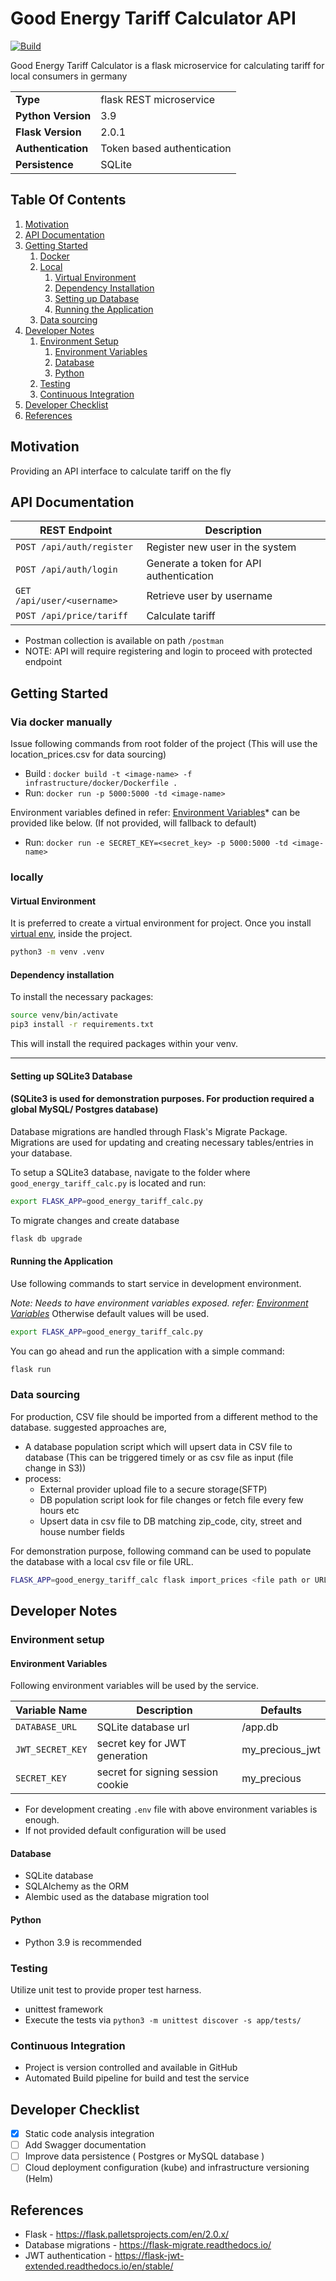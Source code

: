 # Good Energy Tariff Calculator API 

[![Build](https://github.com/Thulana/GoodEnergyTariffCalculator/actions/workflows/build.yml/badge.svg?branch=main)](https://github.com/Thulana/GoodEnergyTariffCalculator/actions/workflows/build.yml)

Good Energy Tariff Calculator is a flask microservice for calculating tariff for local consumers in germany

| 	                           | 	                              |
|-----------------------------|--------------------------------|
| **Type**                	   | flask REST microservice 	      |
| **Python Version**          | 3.9                          	 |
| **Flask Version**         	 | 2.0.1               	          |
| **Authentication**          | Token based authentication     |
| **Persistence**             | SQLite                         |

## Table Of Contents

1. [Motivation](#motivation)
2. [API Documentation](#api-documentation)
3. [Getting Started](#getting-started)
   1. [Docker](#via-docker-manually)
   2. [Local](#locally)
      1. [Virtual Environment](#virtual-environment)
      2. [Dependency Installation](#dependency-installation)
      3. [Setting up Database](#setting-up-sqlite3-database)
      4. [Running the Application](#running-the-application)
   3. [Data sourcing](#data-sourcing)
4. [Developer Notes](#developer-notes)
    1. [Environment Setup](#environment-setup)
       1. [Environment Variables](#environment-variables)
       2. [Database](#database)
       3. [Python](#python)
    2. [Testing](#testing)
    3. [Continuous Integration](#continuous-integration)
5. [Developer Checklist](#developer-checklist)
8. [References](#references)

## Motivation

Providing an API interface to calculate tariff on the fly

## API Documentation
| REST Endpoint        	              | Description                  	         |
|-------------------------------------|----------------------------------------|
| `POST /api/auth/register`        	  | Register new user in the system        | 
| `POST /api/auth/login`        	     | Generate a token for API authentication | 
| `GET /api/user/<username>`        	 | Retrieve user by username              | 
| `POST /api/price/tariff`        	   | Calculate tariff                       |

* Postman collection is available on path `/postman`
* NOTE: API will require registering and login to proceed with protected endpoint

## Getting Started

### Via docker manually

Issue following commands from root folder of the project
(This will use the location_prices.csv for data sourcing)

* Build : `docker build -t <image-name> -f infrastructure/docker/Dockerfile .`
* Run: `docker run -p 5000:5000 -td <image-name>`

Environment variables defined in refer: [Environment Variables](#environment-variables)* can be provided like below. (If not provided, will fallback to default)

* Run: `docker run -e SECRET_KEY=<secret_key> -p 5000:5000 -td <image-name>`

### locally

#### Virtual Environment

It is preferred to create a virtual environment for project. Once you install [virtual env](https://virtualenv.pypa.io/en/stable/installation/), inside the 
project.

```bash
python3 -m venv .venv
```

#### Dependency installation

To install the necessary packages:

```bash
source venv/bin/activate
pip3 install -r requirements.txt
```

This will install the required packages within your venv.

---

#### Setting up SQLite3 Database
#### (SQLite3 is used for demonstration purposes. For production required a global MySQL/ Postgres database)

Database migrations are handled through Flask's Migrate Package. Migrations are used for updating and creating necessary tables/entries in your database.

To setup a SQLite3 database, navigate to the folder where `good_energy_tariff_calc.py` is located and run:

```bash
export FLASK_APP=good_energy_tariff_calc.py
```

To migrate changes and create database

```bash
flask db upgrade
```

#### Running the Application

Use following commands to start service in development environment.

*Note: Needs to have environment variables exposed. refer: [Environment Variables](#environment-variables)*
Otherwise default values will be used.

```bash
export FLASK_APP=good_energy_tariff_calc.py
```

You can go ahead and run the application with a simple command:

```bash
flask run
```

### Data sourcing

For production, CSV file should be imported from a different method to the database. suggested approaches are,
* A database population script which will upsert data in CSV file to database (This can be triggered timely or as csv file as input (file change in S3))
* process: 
  * External provider upload file to a secure storage(SFTP)
  * DB population script look for file changes or fetch file every few hours etc
  * Upsert data in csv file to DB matching zip_code, city, street and house number fields

For demonstration purpose, following command can be used to populate the database with a local csv file or file URL.

```bash
FLASK_APP=good_energy_tariff_calc flask import_prices <file path or URL>
```

## Developer Notes

### Environment setup

#### Environment Variables

Following environment variables will be used by the service.

| Variable Name        	                           | Description                  	    | Defaults |
|--------------------------------------------------|-----------------------------------|-----------|
| `DATABASE_URL`        	                           | SQLite database url               | /app.db |
| `JWT_SECRET_KEY`                                       | secret key for JWT generation     | my_precious_jwt |
| `SECRET_KEY`                                       | secret for signing session cookie | my_precious |

* For development creating `.env` file with above environment variables is enough.
* If not provided default configuration will be used

#### Database

* SQLite database
* SQLAlchemy as the ORM
* Alembic used as the database migration tool

#### Python

* Python 3.9 is recommended

### Testing

Utilize unit test to provide proper test harness.

* unittest framework
* Execute the tests via `python3 -m unittest discover -s app/tests/`

### Continuous Integration

* Project is version controlled and available in GitHub
* Automated Build pipeline for build and test the service

## Developer Checklist

* [x] Static code analysis integration
* [ ] Add Swagger documentation 
* [ ] Improve data persistence ( Postgres or MySQL database )
* [ ] Cloud deployment configuration (kube) and infrastructure versioning (Helm)

## References

* Flask - https://flask.palletsprojects.com/en/2.0.x/
* Database migrations - https://flask-migrate.readthedocs.io/
* JWT authentication - https://flask-jwt-extended.readthedocs.io/en/stable/



